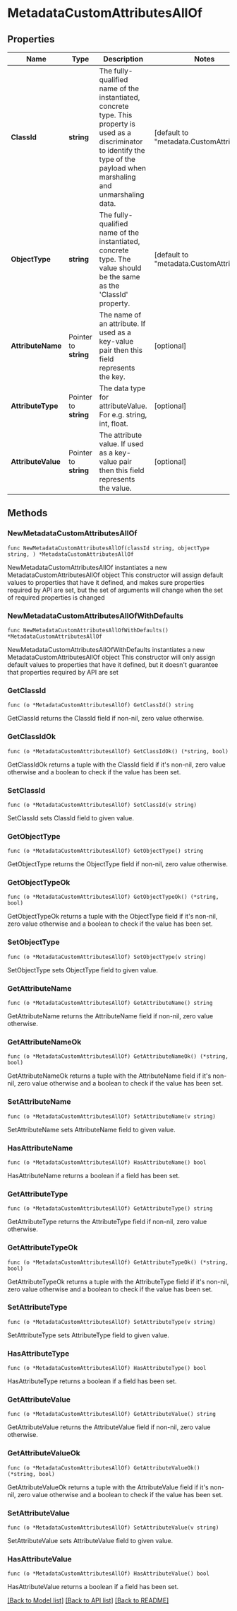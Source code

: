 # MetadataCustomAttributesAllOf

## Properties

Name | Type | Description | Notes
------------ | ------------- | ------------- | -------------
**ClassId** | **string** | The fully-qualified name of the instantiated, concrete type. This property is used as a discriminator to identify the type of the payload when marshaling and unmarshaling data. | [default to "metadata.CustomAttributes"]
**ObjectType** | **string** | The fully-qualified name of the instantiated, concrete type. The value should be the same as the &#39;ClassId&#39; property. | [default to "metadata.CustomAttributes"]
**AttributeName** | Pointer to **string** | The name of an attribute. If used as a key-value pair then this field represents the key. | [optional] 
**AttributeType** | Pointer to **string** | The data type for attributeValue. For e.g. string, int, float. | [optional] 
**AttributeValue** | Pointer to **string** | The attribute value. If used as a key-value pair then this field represents the value. | [optional] 

## Methods

### NewMetadataCustomAttributesAllOf

`func NewMetadataCustomAttributesAllOf(classId string, objectType string, ) *MetadataCustomAttributesAllOf`

NewMetadataCustomAttributesAllOf instantiates a new MetadataCustomAttributesAllOf object
This constructor will assign default values to properties that have it defined,
and makes sure properties required by API are set, but the set of arguments
will change when the set of required properties is changed

### NewMetadataCustomAttributesAllOfWithDefaults

`func NewMetadataCustomAttributesAllOfWithDefaults() *MetadataCustomAttributesAllOf`

NewMetadataCustomAttributesAllOfWithDefaults instantiates a new MetadataCustomAttributesAllOf object
This constructor will only assign default values to properties that have it defined,
but it doesn't guarantee that properties required by API are set

### GetClassId

`func (o *MetadataCustomAttributesAllOf) GetClassId() string`

GetClassId returns the ClassId field if non-nil, zero value otherwise.

### GetClassIdOk

`func (o *MetadataCustomAttributesAllOf) GetClassIdOk() (*string, bool)`

GetClassIdOk returns a tuple with the ClassId field if it's non-nil, zero value otherwise
and a boolean to check if the value has been set.

### SetClassId

`func (o *MetadataCustomAttributesAllOf) SetClassId(v string)`

SetClassId sets ClassId field to given value.


### GetObjectType

`func (o *MetadataCustomAttributesAllOf) GetObjectType() string`

GetObjectType returns the ObjectType field if non-nil, zero value otherwise.

### GetObjectTypeOk

`func (o *MetadataCustomAttributesAllOf) GetObjectTypeOk() (*string, bool)`

GetObjectTypeOk returns a tuple with the ObjectType field if it's non-nil, zero value otherwise
and a boolean to check if the value has been set.

### SetObjectType

`func (o *MetadataCustomAttributesAllOf) SetObjectType(v string)`

SetObjectType sets ObjectType field to given value.


### GetAttributeName

`func (o *MetadataCustomAttributesAllOf) GetAttributeName() string`

GetAttributeName returns the AttributeName field if non-nil, zero value otherwise.

### GetAttributeNameOk

`func (o *MetadataCustomAttributesAllOf) GetAttributeNameOk() (*string, bool)`

GetAttributeNameOk returns a tuple with the AttributeName field if it's non-nil, zero value otherwise
and a boolean to check if the value has been set.

### SetAttributeName

`func (o *MetadataCustomAttributesAllOf) SetAttributeName(v string)`

SetAttributeName sets AttributeName field to given value.

### HasAttributeName

`func (o *MetadataCustomAttributesAllOf) HasAttributeName() bool`

HasAttributeName returns a boolean if a field has been set.

### GetAttributeType

`func (o *MetadataCustomAttributesAllOf) GetAttributeType() string`

GetAttributeType returns the AttributeType field if non-nil, zero value otherwise.

### GetAttributeTypeOk

`func (o *MetadataCustomAttributesAllOf) GetAttributeTypeOk() (*string, bool)`

GetAttributeTypeOk returns a tuple with the AttributeType field if it's non-nil, zero value otherwise
and a boolean to check if the value has been set.

### SetAttributeType

`func (o *MetadataCustomAttributesAllOf) SetAttributeType(v string)`

SetAttributeType sets AttributeType field to given value.

### HasAttributeType

`func (o *MetadataCustomAttributesAllOf) HasAttributeType() bool`

HasAttributeType returns a boolean if a field has been set.

### GetAttributeValue

`func (o *MetadataCustomAttributesAllOf) GetAttributeValue() string`

GetAttributeValue returns the AttributeValue field if non-nil, zero value otherwise.

### GetAttributeValueOk

`func (o *MetadataCustomAttributesAllOf) GetAttributeValueOk() (*string, bool)`

GetAttributeValueOk returns a tuple with the AttributeValue field if it's non-nil, zero value otherwise
and a boolean to check if the value has been set.

### SetAttributeValue

`func (o *MetadataCustomAttributesAllOf) SetAttributeValue(v string)`

SetAttributeValue sets AttributeValue field to given value.

### HasAttributeValue

`func (o *MetadataCustomAttributesAllOf) HasAttributeValue() bool`

HasAttributeValue returns a boolean if a field has been set.


[[Back to Model list]](../README.md#documentation-for-models) [[Back to API list]](../README.md#documentation-for-api-endpoints) [[Back to README]](../README.md)


